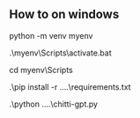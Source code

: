 ## How to on windows
python -m venv myenv

.\myenv\Scripts\activate.bat

cd myenv\Scripts

.\pip install -r ..\..\requirements.txt

.\python ..\..\chitti-gpt.py